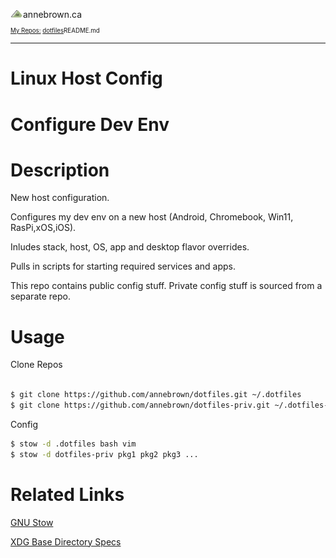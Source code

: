 


<!-- Basic Github Header: annebrown.ca -->
<a href="https://annebrown.ca"><img src="static/img/logo-ab.png" width="20" style="text-decoration: none;"/></a>annebrown.ca  
<sub><sub><a href="https://github.com/annebrown/?tab=repositories">
    My Repos:</a> <a href="https://github.com/annebrown/dotfiles/">dotfiles</a>README.md
</sub></sub>

---
<!-- End of Header -->

# Linux Host Config

# Configure Dev Env


# Description

New host configuration.  

Configures my dev env on a new host (Android, Chromebook, Win11, RasPi,xOS,iOS).   

Inludes stack, host, OS, app and desktop flavor overrides. 

Pulls in scripts for starting required services and apps.   

This repo contains public config stuff.  Private config stuff is sourced from a separate repo.

# Usage

Clone Repos

```bash

$ git clone https://github.com/annebrown/dotfiles.git ~/.dotfiles
$ git clone https://github.com/annebrown/dotfiles-priv.git ~/.dotfiles-priv

```
Config

```bash
$ stow -d .dotfiles bash vim
$ stow -d dotfiles-priv pkg1 pkg2 pkg3 ...
```

# Related Links

[GNU Stow](https://www.gnu.org/software/stow/)

[XDG Base Directory Specs](https://specifications.freedesktop.org/basedir-spec/basedir-spec-0.8.html)
